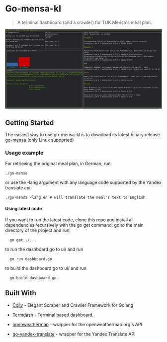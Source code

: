 # Go-mensa-kl
> A terminal dashboard (and a crawler) for TUK Mensa's meal plan.

![](ui/mensa.png)

## Getting Started

The easiest way to use go-mensa-kl is to download its latest binary release [go-mensa](https://gofile.io/?c=9sJ2Ki) (only Linux supported)

### Usage example
For retrieving the original meal plan, in German, run:
```
./go-mensa
```
or use the -lang argument with any language code supported by the Yandex translate api

```
./go-mensa -lang en # will translate the meal's text to English
```

#### Using latest code

If you want to run the latest code, clone this repo and install all dependencies recursively with the go get command: go to the main directory of the project and  run:

```
  go get ./...
```  

to run the dashboard go to ui/ and run
```
  go run dashboard.go
```  

to build the dashboard go to ui/ and run
```
  go build dashboard.go
```  

## Built With

* [Colly](https://github.com/gocolly/colly) - Elegant Scraper and Crawler Framework for Golang
* [Termdash](https://github.com/mum4k/termdash) - Terminal based dashboard.

* [openweathermap](https://github.com/briandowns/openweathermap) - wrapper for the openweathermap.org's API
* [go-yandex-translate](https://github.com/dafanasev/go-yandex-translate) - wrapper for the Yandex Translate API
